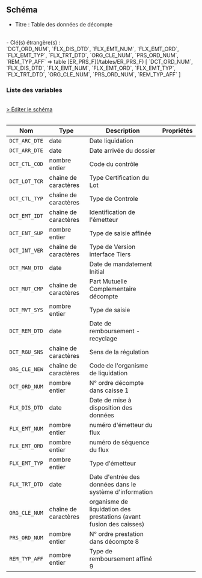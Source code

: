 ## Schéma

- Titre : Table des données de décompte
<br />
- Clé(s) étrangère(s) : <br />
`DCT_ORD_NUM`, `FLX_DIS_DTD`, `FLX_EMT_NUM`, `FLX_EMT_ORD`, `FLX_EMT_TYP`, `FLX_TRT_DTD`, `ORG_CLE_NUM`, `PRS_ORD_NUM`, `REM_TYP_AFF` => table [ER_PRS_F](/tables/ER_PRS_F) [ `DCT_ORD_NUM`, `FLX_DIS_DTD`, `FLX_EMT_NUM`, `FLX_EMT_ORD`, `FLX_EMT_TYP`, `FLX_TRT_DTD`, `ORG_CLE_NUM`, `PRS_ORD_NUM`, `REM_TYP_AFF` ]<br />

### Liste des variables
<br />
<div>
    <a href="https://gitlab.com/healthdatahub/schema-snds/edit/master/schemas/DCIR/ER_DCT_F.json"  
    arget="_blank" rel="noopener noreferrer">> Éditer le schéma</a>
    <OutboundLink />
</div>
<br />

Nom|Type|Description|Propriétés
-|-|-|-
`DCT_ARC_DTE`|date|Date liquidation||
`DCT_ARR_DTE`|date|Date arrivée du dossier||
`DCT_CTL_COD`|nombre entier|Code du contrôle||
`DCT_LOT_TCR`|chaîne de caractères|Type Certification du Lot||
`DCT_CTL_TYP`|chaîne de caractères|Type de Controle||
`DCT_EMT_IDT`|chaîne de caractères|Identification de l&#x27;émetteur||
`DCT_ENT_SUP`|nombre entier|Type de saisie affinée||
`DCT_INT_VER`|chaîne de caractères|Type de Version interface Tiers||
`DCT_MAN_DTD`|date|Date de mandatement Initial||
`DCT_MUT_CMP`|chaîne de caractères|Part Mutuelle Complementaire décompte||
`DCT_MVT_SYS`|nombre entier|Type de saisie||
`DCT_REM_DTD`|date|Date de remboursement - recyclage||
`DCT_RGU_SNS`|chaîne de caractères|Sens de la régulation||
`ORG_CLE_NEW`|chaîne de caractères|Code de l&#x27;organisme de liquidation||
`DCT_ORD_NUM`|nombre entier|N° ordre décompte dans caisse                      1||
`FLX_DIS_DTD`|date|Date de mise à disposition des données||
`FLX_EMT_NUM`|nombre entier|numéro d&#x27;émetteur du flux||
`FLX_EMT_ORD`|nombre entier|numéro de séquence du flux||
`FLX_EMT_TYP`|nombre entier|Type d&#x27;émetteur||
`FLX_TRT_DTD`|date|Date d&#x27;entrée des données dans le système d&#x27;information||
`ORG_CLE_NUM`|chaîne de caractères|organisme de liquidation des prestations (avant fusion des caisses)||
`PRS_ORD_NUM`|nombre entier|N° ordre prestation dans décompte                 8||
`REM_TYP_AFF`|nombre entier|Type de remboursement affiné                                 9||

